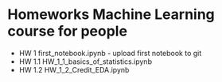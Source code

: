 # Homeworks Machine Learning course  for people
- HW 1 first_notebook.ipynb - upload first notebook to git
- HW 1.1 HW_1_1_basics_of_statistics.ipynb
- HW 1.2 HW_1_2_Credit_EDA.ipynb